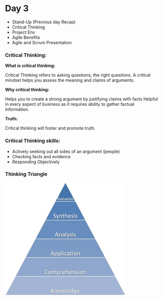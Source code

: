 # Day 3

- Stand-Up (Previous day Recap)
- Critical Thinking
- Project Env
- Agile Benefits
- Agile and Scrum Presentation

### Critical Thinking:

__What is critical thinking:__

Critical Thinking refers to asking questions, the right questions.
A critical mindset helps you assess the meaning and claims of arguments.

__Why critical thinking:__

Helps you to create a strong argument by justifying claims with facts 
Helpful in every aspect of business as it requires ability to gather factual information.

__Truth:__ 

Critical thinking will foster and promote truth.

### Critical Thinking skills:

- Actively seeking out all sides of an argument (people) 
- Checking facts and evidence
- Responding Objectively

### Thinking Triangle

![Bloom's Taxonomy](BloomsTaxonomy.jpg)
